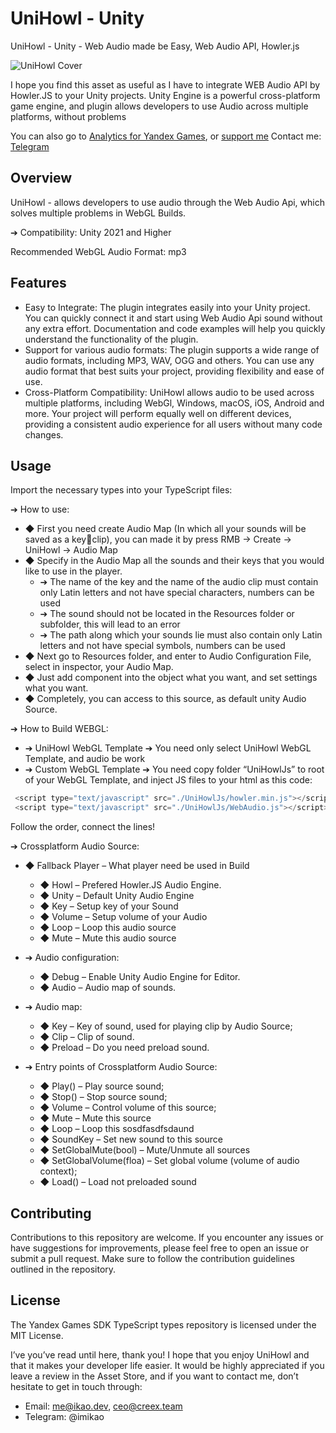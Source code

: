 # UniHowl - Unity
UniHowl - Unity - Web Audio made be Easy, Web Audio API, Howler.js

![UniHowl Cover](https://creex.team/assets/images/unihowl.jpg)

I hope you find this asset as useful as I have to integrate WEB Audio API by Howler.JS to
your Unity projects. Unity Engine is a powerful cross-platform game engine, and plugin
allows developers to use Audio across multiple platforms, without problems

You can also go to [Analytics for Yandex Games](https://analytics.creex.team), or [support me](https://boosty.to/creex_team)
Contact me: [Telegram](https://t.me/imikao)

## Overview

UniHowl -  allows developers to use audio through the Web Audio Api, which solves multiple problems in WebGL Builds.

➔ Compatibility: Unity 2021 and Higher

Recommended WebGL Audio Format: mp3

## Features

- Easy to Integrate: The plugin integrates easily into your Unity project. You can quickly connect it and start using Web Audio Api sound without any extra effort. Documentation and code examples will help you quickly understand the functionality of the plugin.
- Support for various audio formats: The plugin supports a wide range of audio formats, including MP3, WAV, OGG and others. You can use any audio format that best suits your project, providing flexibility and ease of use.
- Cross-Platform Compatibility: UniHowl allows audio to be used across multiple platforms, including WebGl, Windows, macOS, iOS, Android and more. Your project will perform equally well on different devices, providing a consistent audio experience for all users without many code changes.
  
## Usage
Import the necessary types into your TypeScript files:

➔ How to use: 
- ◆ First you need create Audio Map (In which all your sounds will be saved as a keyclip), you can made it by press RMB -> Create -> UniHowl -> Audio Map 
- ◆ Specify in the Audio Map all the sounds and their keys that you would like to use 
in the player. 
  - ➔ The name of the key and the name of the audio clip must contain only 
Latin letters and not have special characters, numbers can be used 
  - ➔ The sound should not be located in the Resources folder or subfolder, this 
will lead to an error 
  - ➔ The path along which your sounds lie must also contain only Latin letters 
and not have special symbols, numbers can be used 
- ◆ Next go to Resources folder, and enter to Audio Configuration File, select in 
inspector, your Audio Map. 
- ◆ Just add component <Crossplatform Audio Source> into the object what you 
want, and set settings what you want. 
- ◆ Completely, you can access to this source, as default unity Audio Source. 

➔ How to Build WEBGL: 
- ➔ UniHowl WebGL Template ➔ You need only select UniHowl WebGL Template, 
and audio be work 
- ➔ Custom WebGL Template ➔ You need copy folder “UniHowlJs” to root of your 
WebGL Template, and inject JS files to your html as this code: 

```js
 <script type="text/javascript" src="./UniHowlJs/howler.min.js"></script> 
 <script type="text/javascript" src="./UniHowlJs/WebAudio.js"></script>
```

Follow the order, connect the lines! 

➔ Crossplatform Audio Source: 
- ◆ Fallback Player – What player need be used in Build 
  - ◆ Howl – Prefered Howler.JS Audio Engine. 
  - ◆ Unity – Default Unity Audio Engine 
  - ◆ Key – Setup key of your Sound 
  - ◆ Volume – Setup volume of your Audio 
  - ◆ Loop – Loop this audio source 
  - ◆ Mute – Mute this audio source
   
- ➔ Audio configuration: 
  - ◆ Debug – Enable Unity Audio Engine for Editor. 
  - ◆ Audio – Audio map of sounds.
   
- ➔ Audio map: 
  - ◆ Key – Key of sound, used for playing clip by Audio Source; 
  - ◆ Clip – Clip of sound. 
  - ◆ Preload – Do you need preload sound.
   
- ➔ Entry points of Crossplatform Audio Source: 
  - ◆ Play() – Play source sound; 
  - ◆ Stop() – Stop source sound; 
  - ◆ Volume – Control volume of this source; 
  - ◆ Mute – Mute this source 
  - ◆ Loop – Loop this sosdfasdfsdaund 
  - ◆ SoundKey – Set new sound to this source 
  - ◆ SetGlobalMute(bool) – Mute/Unmute all sources 
  - ◆ SetGlobalVolume(floa) – Set global volume (volume of audio context); 
  - ◆ Load() – Load not preloaded sound 
## Contributing

Contributions to this repository are welcome. If you encounter any issues or have suggestions for improvements, please feel free to open an issue or submit a pull request. Make sure to follow the contribution guidelines outlined in the repository.

## License

The Yandex Games SDK TypeScript types repository is licensed under the MIT License.

I’ve you’ve read until here, thank you! I hope that you enjoy UniHowl and that it makes your 
developer life easier. It would be highly appreciated if you leave a review in the Asset Store, 
and if you want to contact me, don’t hesitate to get in touch through:
- Email: me@ikao.dev, ceo@creex.team
- Telegram: @imikao
